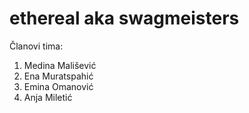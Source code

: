﻿# ethereal aka swagmeisters

Članovi tima:

1. Medina Mališević
2. Ena Muratspahić
3. Emina Omanović
4. Anja Miletić
